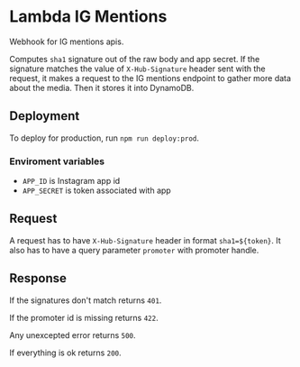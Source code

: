 # Lambda IG Mentions
Webhook for IG mentions apis.

Computes `sha1` signature out of the raw body and app secret. If the signature
matches the value of `X-Hub-Signature` header sent with the request, it makes
a request to the IG mentions endpoint to gather more data about the media. Then
it stores it into DynamoDB.

## Deployment
To deploy for production, run `npm run deploy:prod`.

### Enviroment variables
- `APP_ID` is Instagram app id
- `APP_SECRET` is token associated with app

## Request
A request has to have `X-Hub-Signature` header in format `sha1=${token}`.
It also has to have a query parameter `promoter` with promoter handle.

## Response
If the signatures don't match returns `401`.

If the promoter id is missing returns `422`.

Any unexcepted error returns `500`.

If everything is ok returns `200`.
